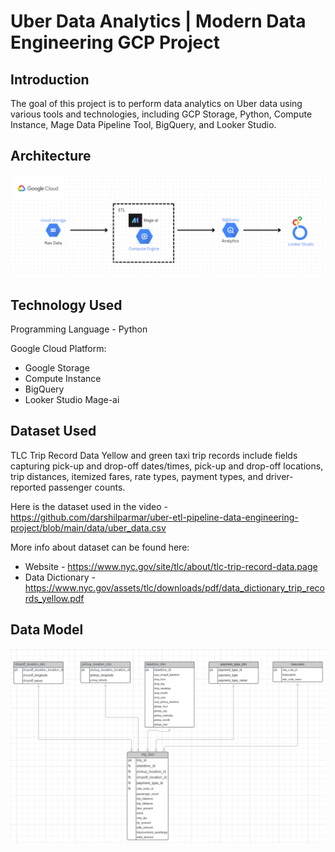 # Uber Data Analytics | Modern Data Engineering GCP Project
## Introduction
The goal of this project is to perform data analytics on Uber data using various tools and technologies, including GCP Storage, Python, Compute Instance, Mage Data Pipeline Tool, BigQuery, and Looker Studio.

## Architecture
![Architecture]( Architecture.png)

## Technology Used
Programming Language - Python

Google Cloud Platform:
  - Google Storage
  - Compute Instance
  - BigQuery
  - Looker Studio
Mage-ai

## Dataset Used
TLC Trip Record Data Yellow and green taxi trip records include fields capturing pick-up and drop-off dates/times, pick-up and drop-off locations, trip distances, itemized fares, rate types, payment types, and driver-reported passenger counts.

Here is the dataset used in the video - https://github.com/darshilparmar/uber-etl-pipeline-data-engineering-project/blob/main/data/uber_data.csv

More info about dataset can be found here:
 - Website - https://www.nyc.gov/site/tlc/about/tlc-trip-record-data.page
 - Data Dictionary - https://www.nyc.gov/assets/tlc/downloads/pdf/data_dictionary_trip_records_yellow.pdf

   
## Data Model
![DataModel]( uber_data_model.png)
